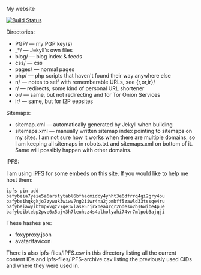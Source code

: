 My website

[![Build Status](https://travis-ci.org/Mikaela/mikaela.github.io.svg?branch=master)](https://travis-ci.org/Mikaela/mikaela.github.io)

Directories:

- PGP/ — my PGP key(s)
- \_\*/ — Jekyll's own files
- blog/ — blog index & feeds
- css/ — css
- pages/ — normal pages
- php/ — php scripts that haven't found their way anywhere else
- n/ — notes to self with rememberable URLs, see {r,or,ir}/
- r/ — redirects, some kind of personal URL shortener
- or/ — same, but not redirecting and for Tor Onion Services
- ir/ — same, but for I2P eepsites

Sitemaps:

- sitemap.xml — automatically generated by Jekyll when building
- sitemaps.xml — manually written sitemap index pointing to sitemaps on my
  sites. I am not sure how it works when there are multiple domains, so
  I am keeping all sitemaps in robots.txt and sitemaps.xml on bottom
  of it. Same will possibly happen with other domains.

IPFS:

I am using [IPFS](https://ipfs.io/) for some embeds on this site. If you
would like to help me host them:

```
ipfs pin add bafybeia7yeie5a6arstytabl6bfhacmidcy4yhht3e6dfrrq4gi2gry4pu bafybeihqkgkjo7zywuk3wiwv7ng2iiwr4na2jpmbff5zawld33tssqe4ru bafybeiawyibtmpxvgzv7ge3vlase5rjrxnea4rqr2ndeso2bs6wibe4pue bafybeibtebp2pve6x5ajv3h7leuhsz4s4alholyahi74vr7mlpob3ajqji
```

These hashes are:

- foxyproxy.json
- avatar/favicon

There is also ipfs-files/IPFS.csv in this directory listing all the current
content IDs and ipfs-files/IPFS-archive.csv listing the previously used CIDs
and where they were used in.
